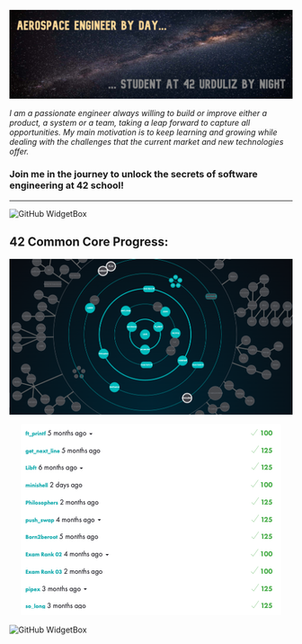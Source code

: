 ![COMMON_CORE](./banner.png?raw=true)

*I am a passionate engineer always willing to build or improve either a product, a system or a team, taking a leap forward to capture all opportunities. My main motivation is to keep learning and growing while dealing with the challenges that the current market and new technologies offer.*

### Join me in the journey to unlock the secrets of software engineering at 42 school!

---


![GitHub WidgetBox](https://github-widgetbox.vercel.app/api/profile?username=ikersojo&data=followers,repositories,stars,commits)


## 42 Common Core Progress:

<p align="center">
  <img src="./Common_Core_Progress.png" />
</p>

<p align="center">
  <img src="./scores.png" />
</p>

![GitHub WidgetBox](https://github-widgetbox.vercel.app/api/skills?languages=c,cpp,python)

<!--
**ikersojo/ikersojo** is a ✨ _special_ ✨ repository because its `README.md` (this file) appears on your GitHub profile.

Here are some ideas to get you started:

- 🔭 I’m currently working on ...
- 🌱 I’m currently learning ...
- 👯 I’m looking to collaborate on ...
- 🤔 I’m looking for help with ...
- 💬 Ask me about ...
- 📫 How to reach me: ...
- 😄 Pronouns: ...
- ⚡ Fun fact: ...
-->

